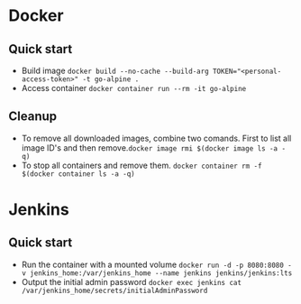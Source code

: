 # Docker
## Quick start
* Build image ```docker build --no-cache --build-arg TOKEN="<personal-access-token>" -t go-alpine .``` 
* Access container ```docker container run --rm -it go-alpine```

## Cleanup 
* To remove all downloaded images, combine two comands. First to list all image ID's and then remove.```docker image rmi $(docker image ls -a -q)```
* To stop all containers and remove them. ```docker container rm -f $(docker container ls -a -q)```

# Jenkins
## Quick start
* Run the container with a mounted volume ```docker run -d -p 8080:8080 -v jenkins_home:/var/jenkins_home --name jenkins jenkins/jenkins:lts```
* Output the initial admin password ```docker exec jenkins cat /var/jenkins_home/secrets/initialAdminPassword```

